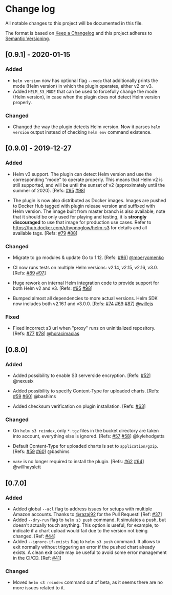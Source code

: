 # Change log

All notable changes to this project will be documented in this file.

The format is based on [Keep a Changelog](http://keepachangelog.com/en/1.0.0/)
and this project adheres to [Semantic Versioning](http://semver.org/spec/v2.0.0.html).

## [0.9.1] - 2020-01-15

### Added

- `helm version` now has optional flag `--mode` that additionally prints the mode (Helm version) in which the plugin operates,
either v2 or v3.
- Added `HELM_S3_MODE` that can be used to forcefully change the mode (Helm version), in case when the plugin does not detect Helm version properly.

### Changed

- Changed the way the plugin detects Helm version. Now it parses `helm version` output instead of checking `helm env`
command existence.

## [0.9.0] - 2019-12-27

### Added

- Helm v3 support. The plugin can detect Helm version and use the corresponding "mode" to operate properly. This means
that Helm v2 is still supported, and will be until the sunset of v2 (approximately until the summer of 2020).
[Refs: [#95](https://github.com/hypnoglow/helm-s3/pull/95) [#98](https://github.com/hypnoglow/helm-s3/pull/98)]

- The plugin is now also distributed as Docker images. Images are pushed to Docker Hub tagged with plugin release 
version and suffixed with Helm version. The image built from master branch is also available, note that it should be
only used for playing and testing, it is **strongly discouraged** to use that image for production use cases. 
Refer to https://hub.docker.com/r/hypnoglow/helm-s3 for details and all available tags.
[Refs: [#79](https://github.com/hypnoglow/helm-s3/issues/79) [#88](https://github.com/hypnoglow/helm-s3/pull/88)]

### Changed

- Migrate to go modules & update Go to 1.12.
[Refs: [#86](https://github.com/hypnoglow/helm-s3/pull/86)] [@moeryomenko](https://github.com/moeryomenko)

- CI now runs tests on multiple Helm versions: v2.14, v2.15, v2.16, v3.0.
[Refs: [#89](https://github.com/hypnoglow/helm-s3/pull/89) [#97](https://github.com/hypnoglow/helm-s3/pull/97)]

- Huge rework on internal Helm integration code to provide support for both Helm v2 and v3.
[Refs: [#95](https://github.com/hypnoglow/helm-s3/pull/95) [#98](https://github.com/hypnoglow/helm-s3/pull/98)]

- Bumped almost all dependencies to more actual versions. Helm SDK now includes both v2.16.1 and v3.0.0.
[Refs: [#74](https://github.com/hypnoglow/helm-s3/pull/74) [#69](https://github.com/hypnoglow/helm-s3/issues/69) [#87](https://github.com/hypnoglow/helm-s3/pull/87)] [@willejs](https://github.com/willejs)

### Fixed

- Fixed incorrect s3 url when "proxy" runs on uninitialized repository.
[Refs: [#77](https://github.com/hypnoglow/helm-s3/issues/77) [#78](https://github.com/hypnoglow/helm-s3/pull/78)] [@horacimacias](https://github.com/horacimacias)

## [0.8.0]

### Added

- Added possibility to enable S3 serverside encryption.
[Refs: [#52](https://github.com/hypnoglow/helm-s3/pull/52)] @nexusix

- Added possibility to specify Content-Type for uploaded charts.
[Refs: [#59](https://github.com/hypnoglow/helm-s3/issues/59) [#60](https://github.com/hypnoglow/helm-s3/pull/60)] @bashims

- Added checksum verification on plugin installation.
[Refs: [#63](https://github.com/hypnoglow/helm-s3/pull/63)]

### Changed

- On `helm s3 reindex`, only `*.tgz` files in the bucket directory are taken into
account, everything else is ignored.
[Refs: [#57](https://github.com/hypnoglow/helm-s3/issues/57) [#58](https://github.com/hypnoglow/helm-s3/pull/58)] @kylehodgetts

- Default Content-Type for uploaded charts is set to `application/gzip`.
[Refs: [#59](https://github.com/hypnoglow/helm-s3/issues/59) [#60](https://github.com/hypnoglow/helm-s3/pull/60)] @bashims

- `make` is no longer required to install the plugin.
[Refs: [#62](https://github.com/hypnoglow/helm-s3/issues/62) [#64](https://github.com/hypnoglow/helm-s3/pull/64)] @willhayslett

## [0.7.0]

### Added

- Added global `--acl` flag to address issues for setups with multiple Amazon 
accounts. Thanks to [@razaj92](https://github.com/razaj92) for the Pull Request!
[Ref: [#37](https://github.com/hypnoglow/helm-s3/issues/37)]
- Added `--dry-run` flag to `helm s3 push` command. It simulates a push, but doesn't 
actually touch anything. This option is useful, for example, to indicate if 
a chart upload would fail due to the version not being changed. 
[Ref: [#44](https://github.com/hypnoglow/helm-s3/issues/44)]
- Added `--ignore-if-exists` flag to `helm s3 push` command. It allows to exit 
normally without triggering an error if the pushed chart already exists. A clean
exit code may be useful to avoid some error management in the CI/CD. 
[Ref: [#41](https://github.com/hypnoglow/helm-s3/issues/41)]

### Changed

- Moved `helm s3 reindex` command out of beta, as it seems there are no more 
issues related to it.
